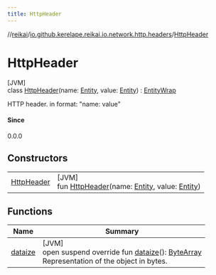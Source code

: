 ```yaml
---
title: HttpHeader
---
```

//[reikai](../../../index.html)/[io.github.kerelape.reikai.io.network.http.headers](../index.html)/[HttpHeader](index.html)



# HttpHeader



[JVM]\
class [HttpHeader](index.html)(name: [Entity](../../io.github.kerelape.reikai.core/-entity/index.html), value: [Entity](../../io.github.kerelape.reikai.core/-entity/index.html)) : [EntityWrap](../../io.github.kerelape.reikai.core/-entity-wrap/index.html)

HTTP header. in format: &quot;name: value&quot;



#### Since



0.0.0



## Constructors


| | |
|---|---|
| [HttpHeader](-http-header.html) | [JVM]<br>fun [HttpHeader](-http-header.html)(name: [Entity](../../io.github.kerelape.reikai.core/-entity/index.html), value: [Entity](../../io.github.kerelape.reikai.core/-entity/index.html)) |


## Functions


| Name | Summary |
|---|---|
| [dataize](../../io.github.kerelape.reikai.core/-entity/dataize.html) | [JVM]<br>open suspend override fun [dataize](../../io.github.kerelape.reikai.core/-entity/dataize.html)(): [ByteArray](https://kotlinlang.org/api/latest/jvm/stdlib/kotlin/-byte-array/index.html)<br>Representation of the object in bytes. |

